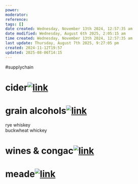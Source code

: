 ```yaml
---
power: 
moderator: 
reference: 
tags: []
date created: Wednesday, November 13th 2024, 12:57:35 am
date modified: Wednesday, August 6th 2025, 2:05:15 am
time created: Wednesday, November 13th 2024, 12:57:35 am
last update: Thursday, August 7th 2025, 9:27:05 pm
created: 2024-11-12T19:57
updated: 2025-08-06T14:15
---
```

#supplychain 
# cider[![link](https://localhost/tiki-26.2/img/icons/link.png)](https://localhost/tiki-26.2/tiki-index.php?page=beverage-catalog#cider)

# grain alcohols[![link](https://localhost/tiki-26.2/img/icons/link.png)](https://localhost/tiki-26.2/tiki-index.php?page=beverage-catalog#grain_alcohols)

rye whiskey  
buckwheat whickey

# wines & congac[![link](https://localhost/tiki-26.2/img/icons/link.png)](https://localhost/tiki-26.2/tiki-index.php?page=beverage-catalog#wines_REAL_AMP_congac)

# meade[![link](https://localhost/tiki-26.2/img/icons/link.png)](https://localhost/tiki-26.2/tiki-index.php?page=beverage-catalog#meade)